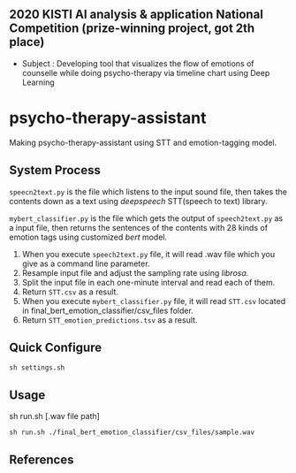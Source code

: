 ## 2020 KISTI AI analysis & application National Competition (prize-winning project, got 2th place)
- Subject : Developing tool that visualizes the flow of emotions of counselle while doing psycho-therapy via timeline chart using Deep Learning

# psycho-therapy-assistant
Making psycho-therapy-assistant using STT and emotion-tagging model.

## System Process
`speecn2text.py` is the file which listens to the input sound file, then takes the contents down as a text using _deepspeech_ STT(speech to text) library.

`mybert_classifier.py` is the file which gets the output of `speech2text.py` as a input file, then returns the sentences of the contents with 28 kinds of emotion tags using customized _bert_ model.

1. When you execute `speech2text.py` file, it will read .wav file which you give as a command line parameter.
2. Resample input file and adjust the sampling rate using _librosa_.
3. Split the input file in each one-minute interval and read each of them.
4. Return `STT.csv` as a result.
5. When you execute `mybert_classifier.py` file, it will read `STT.csv` located in final_bert_emotion_classifier/csv_files folder.
6. Return `STT_emotion_predictions.tsv` as a result.

## Quick Configure
  `sh settings.sh`

## Usage
  sh run.sh [.wav file path]

  `sh run.sh ./final_bert_emotion_classifier/csv_files/sample.wav`
  
  
## References

